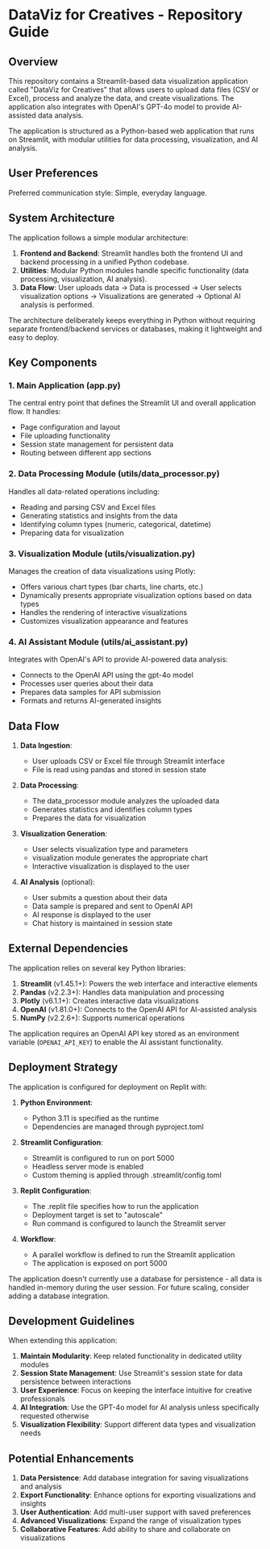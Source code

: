 # DataViz for Creatives - Repository Guide

## Overview

This repository contains a Streamlit-based data visualization application called "DataViz for Creatives" that allows users to upload data files (CSV or Excel), process and analyze the data, and create visualizations. The application also integrates with OpenAI's GPT-4o model to provide AI-assisted data analysis.

The application is structured as a Python-based web application that runs on Streamlit, with modular utilities for data processing, visualization, and AI analysis.

## User Preferences

Preferred communication style: Simple, everyday language.

## System Architecture

The application follows a simple modular architecture:

1. **Frontend and Backend**: Streamlit handles both the frontend UI and backend processing in a unified Python codebase.
2. **Utilities**: Modular Python modules handle specific functionality (data processing, visualization, AI analysis).
3. **Data Flow**: User uploads data → Data is processed → User selects visualization options → Visualizations are generated → Optional AI analysis is performed.

The architecture deliberately keeps everything in Python without requiring separate frontend/backend services or databases, making it lightweight and easy to deploy.

## Key Components

### 1. Main Application (app.py)

The central entry point that defines the Streamlit UI and overall application flow. It handles:
- Page configuration and layout
- File uploading functionality
- Session state management for persistent data
- Routing between different app sections

### 2. Data Processing Module (utils/data_processor.py)

Handles all data-related operations including:
- Reading and parsing CSV and Excel files
- Generating statistics and insights from the data
- Identifying column types (numeric, categorical, datetime)
- Preparing data for visualization

### 3. Visualization Module (utils/visualization.py)

Manages the creation of data visualizations using Plotly:
- Offers various chart types (bar charts, line charts, etc.)
- Dynamically presents appropriate visualization options based on data types
- Handles the rendering of interactive visualizations
- Customizes visualization appearance and features

### 4. AI Assistant Module (utils/ai_assistant.py)

Integrates with OpenAI's API to provide AI-powered data analysis:
- Connects to the OpenAI API using the gpt-4o model
- Processes user queries about their data
- Prepares data samples for API submission
- Formats and returns AI-generated insights

## Data Flow

1. **Data Ingestion**:
   - User uploads CSV or Excel file through Streamlit interface
   - File is read using pandas and stored in session state

2. **Data Processing**:
   - The data_processor module analyzes the uploaded data
   - Generates statistics and identifies column types
   - Prepares the data for visualization

3. **Visualization Generation**:
   - User selects visualization type and parameters
   - visualization module generates the appropriate chart
   - Interactive visualization is displayed to the user

4. **AI Analysis** (optional):
   - User submits a question about their data
   - Data sample is prepared and sent to OpenAI API
   - AI response is displayed to the user
   - Chat history is maintained in session state

## External Dependencies

The application relies on several key Python libraries:

1. **Streamlit** (v1.45.1+): Powers the web interface and interactive elements
2. **Pandas** (v2.2.3+): Handles data manipulation and processing
3. **Plotly** (v6.1.1+): Creates interactive data visualizations
4. **OpenAI** (v1.81.0+): Connects to the OpenAI API for AI-assisted analysis
5. **NumPy** (v2.2.6+): Supports numerical operations

The application requires an OpenAI API key stored as an environment variable (`OPENAI_API_KEY`) to enable the AI assistant functionality.

## Deployment Strategy

The application is configured for deployment on Replit with:

1. **Python Environment**:
   - Python 3.11 is specified as the runtime
   - Dependencies are managed through pyproject.toml

2. **Streamlit Configuration**:
   - Streamlit is configured to run on port 5000
   - Headless server mode is enabled
   - Custom theming is applied through .streamlit/config.toml

3. **Replit Configuration**:
   - The .replit file specifies how to run the application
   - Deployment target is set to "autoscale"
   - Run command is configured to launch the Streamlit server

4. **Workflow**:
   - A parallel workflow is defined to run the Streamlit application
   - The application is exposed on port 5000

The application doesn't currently use a database for persistence - all data is handled in-memory during the user session. For future scaling, consider adding a database integration.

## Development Guidelines

When extending this application:

1. **Maintain Modularity**: Keep related functionality in dedicated utility modules
2. **Session State Management**: Use Streamlit's session state for data persistence between interactions
3. **User Experience**: Focus on keeping the interface intuitive for creative professionals
4. **AI Integration**: Use the GPT-4o model for AI analysis unless specifically requested otherwise
5. **Visualization Flexibility**: Support different data types and visualization needs

## Potential Enhancements

1. **Data Persistence**: Add database integration for saving visualizations and analysis
2. **Export Functionality**: Enhance options for exporting visualizations and insights
3. **User Authentication**: Add multi-user support with saved preferences
4. **Advanced Visualizations**: Expand the range of visualization types
5. **Collaborative Features**: Add ability to share and collaborate on visualizations